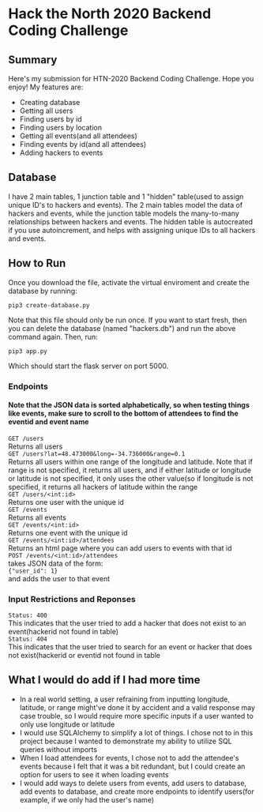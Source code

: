 # Hack the North 2020 Backend Coding Challenge
## Summary

Here's my submission for HTN-2020 Backend Coding Challenge. Hope you enjoy! My features are:

- Creating database
- Getting all users
- Finding users by id
- Finding users by location
- Getting all events(and all attendees)
- Finding events by id(and all attendees)
- Adding hackers to events

## Database

I have 2 main tables, 1 junction table and 1 "hidden" table(used to assign unique ID's to hackers and events). The 2 main tables model the data of hackers and events, while the junction table models the many-to-many relationships between hackers and events. The hidden table is autocreated if you use autoincrement, and helps with assigning unique IDs to all hackers and events.

## How to Run

Once you download the file, activate the virtual enviroment and create the database by running: 
```
pip3 create-database.py
```
Note that this file should only be run once. If you want to start fresh, then you can delete the database (named "hackers.db") and run the above command again. 
Then, run:
```
pip3 app.py
```
Which should start the flask server on port 5000.

### Endpoints
#### Note that the JSON data is sorted alphabetically, so when testing things like events, make sure to scroll to the bottom of attendees to find the eventid and event name
`GET /users`<br />
Returns all users<br />
`GET /users?lat=48.473000&long=-34.736000&range=0.1`<br />
Returns all users within one range of the longitude and latitude. Note that if range is not specified, it returns all users, and if either latitude or longitude or latitude is not specified, it only uses the other value(so if longitude is not specified, it returns all hackers of latitude within the range<br />
`GET /users/<int:id>`<br />
Returns one user with the unique id<br />
`GET /events`<br />
Returns all events<br />
`GET /events/<int:id>`<br />
Returns one event with the unique id<br />
`GET /events/<int:id>/attendees`<br />
Returns an html page where you can add users to events with that id<br />
`POST /events/<int:id>/attendees`<br />
takes JSON data of the form:<br />
`{"user_id": 1}`<br />
and adds the user to that event<br />
### Input Restrictions and Reponses<br />
`Status: 400`<br />
This indicates that the user tried to add a hacker that does not exist to an event(hackerid not found in table)<br />
`Status: 404`<br />
This indicates that the user tried to search for an event or hacker that does not exist(hackerid or eventid not found in table<br />

## What I would do add if I had more time
- In a real world setting, a user refraining from inputting longitude, latitude, or range might've done it by accident and a valid response may case trouble, so I would require more specific inputs if a user wanted to only use longitude or latitude
- I would use SQLAlchemy to simplify a lot of things. I chose not to in this project because I wanted to demonstrate my ability to utilize SQL queries without imports
- When I load attendees for events, I chose not to add the attendee's events because I felt that it was a bit redundant, but I could create an option for users to see it when loading events
- I would add ways to delete users from events, add users to database, add events to database, and create more endpoints to identify users(for example, if we only had the user's name)
